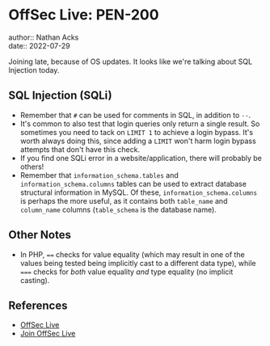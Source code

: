 # OffSec Live: PEN-200

author:: Nathan Acks  
date:: 2022-07-29

Joining late, because of OS updates. It looks like we're talking about SQL Injection today.

## SQL Injection (SQLi)

* Remember that `#` can be used for comments in SQL, in addition to `--`.
* It's common to also test that login queries only return a single result. So sometimes you need to tack on `LIMIT 1` to achieve a login bypass. It's worth always doing this, since adding a `LIMIT` won't harm login bypass attempts that don't have this check.
* If you find one SQLi error in a website/application, there will probably be others!
* Remember that `information_schema.tables` and `information_schema.columns` tables can be used to extract database structural information in MySQL. Of these, `information_schema.columns` is perhaps the more useful, as it contains both `table_name` and `column_name` columns (`table_schema` is the database name).

## Other Notes

* In PHP, `==` checks for value equality (which may result in one of the values being tested being implicitly cast to a different data type), while `===` checks for *both* value equality *and* type equality (no implicit casting).

## References

* [OffSec Live](https://www.offensive-security.com/offsec/offsec-live/)
* [Join OffSec Live](https://learn.offensive-security.com/offsec-live-webinars)
